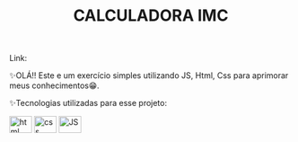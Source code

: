 <h1 align="center"> CALCULADORA IMC</h1>


<br>
<p>Link: </p>
<p>✨OLÁ!! Este e um exercício simples utilizando JS, Html, Css para aprimorar meus conhecimentos😁. </p>
<div class="icon">
<p>✨Tecnologias utilizadas para esse projeto:</p>
<img align=center alt="html" width=40 height=30 src="https://cdn.jsdelivr.net/gh/devicons/devicon/icons/html5/html5-original.svg">
<img align=center alt="css" width=40 height=30 src="https://cdn.jsdelivr.net/gh/devicons/devicon/icons/css3/css3-original.svg"/>
<img align=center alt="JS" width=40 height=30 src="https://cdn.jsdelivr.net/gh/devicons/devicon/icons/javascript/javascript-original.svg"/>
</div>
